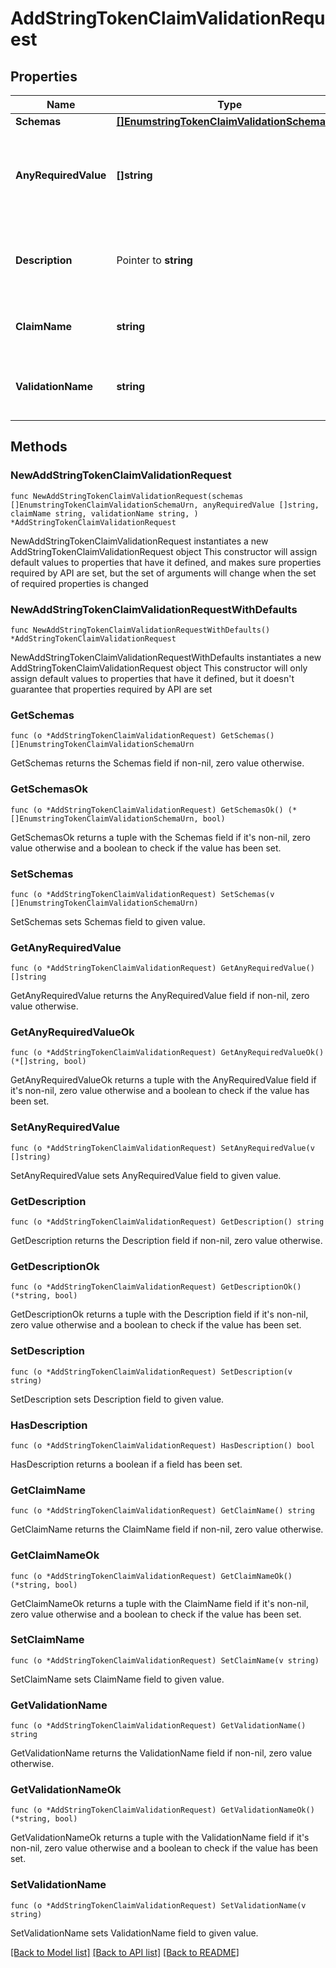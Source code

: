 # AddStringTokenClaimValidationRequest

## Properties

Name | Type | Description | Notes
------------ | ------------- | ------------- | -------------
**Schemas** | [**[]EnumstringTokenClaimValidationSchemaUrn**](EnumstringTokenClaimValidationSchemaUrn.md) |  | 
**AnyRequiredValue** | **[]string** | The set of values that the claim may have to be considered valid. | 
**Description** | Pointer to **string** | A description for this Token Claim Validation | [optional] 
**ClaimName** | **string** | The name of the claim to be validated. | 
**ValidationName** | **string** | Name of the new Token Claim Validation | 

## Methods

### NewAddStringTokenClaimValidationRequest

`func NewAddStringTokenClaimValidationRequest(schemas []EnumstringTokenClaimValidationSchemaUrn, anyRequiredValue []string, claimName string, validationName string, ) *AddStringTokenClaimValidationRequest`

NewAddStringTokenClaimValidationRequest instantiates a new AddStringTokenClaimValidationRequest object
This constructor will assign default values to properties that have it defined,
and makes sure properties required by API are set, but the set of arguments
will change when the set of required properties is changed

### NewAddStringTokenClaimValidationRequestWithDefaults

`func NewAddStringTokenClaimValidationRequestWithDefaults() *AddStringTokenClaimValidationRequest`

NewAddStringTokenClaimValidationRequestWithDefaults instantiates a new AddStringTokenClaimValidationRequest object
This constructor will only assign default values to properties that have it defined,
but it doesn't guarantee that properties required by API are set

### GetSchemas

`func (o *AddStringTokenClaimValidationRequest) GetSchemas() []EnumstringTokenClaimValidationSchemaUrn`

GetSchemas returns the Schemas field if non-nil, zero value otherwise.

### GetSchemasOk

`func (o *AddStringTokenClaimValidationRequest) GetSchemasOk() (*[]EnumstringTokenClaimValidationSchemaUrn, bool)`

GetSchemasOk returns a tuple with the Schemas field if it's non-nil, zero value otherwise
and a boolean to check if the value has been set.

### SetSchemas

`func (o *AddStringTokenClaimValidationRequest) SetSchemas(v []EnumstringTokenClaimValidationSchemaUrn)`

SetSchemas sets Schemas field to given value.


### GetAnyRequiredValue

`func (o *AddStringTokenClaimValidationRequest) GetAnyRequiredValue() []string`

GetAnyRequiredValue returns the AnyRequiredValue field if non-nil, zero value otherwise.

### GetAnyRequiredValueOk

`func (o *AddStringTokenClaimValidationRequest) GetAnyRequiredValueOk() (*[]string, bool)`

GetAnyRequiredValueOk returns a tuple with the AnyRequiredValue field if it's non-nil, zero value otherwise
and a boolean to check if the value has been set.

### SetAnyRequiredValue

`func (o *AddStringTokenClaimValidationRequest) SetAnyRequiredValue(v []string)`

SetAnyRequiredValue sets AnyRequiredValue field to given value.


### GetDescription

`func (o *AddStringTokenClaimValidationRequest) GetDescription() string`

GetDescription returns the Description field if non-nil, zero value otherwise.

### GetDescriptionOk

`func (o *AddStringTokenClaimValidationRequest) GetDescriptionOk() (*string, bool)`

GetDescriptionOk returns a tuple with the Description field if it's non-nil, zero value otherwise
and a boolean to check if the value has been set.

### SetDescription

`func (o *AddStringTokenClaimValidationRequest) SetDescription(v string)`

SetDescription sets Description field to given value.

### HasDescription

`func (o *AddStringTokenClaimValidationRequest) HasDescription() bool`

HasDescription returns a boolean if a field has been set.

### GetClaimName

`func (o *AddStringTokenClaimValidationRequest) GetClaimName() string`

GetClaimName returns the ClaimName field if non-nil, zero value otherwise.

### GetClaimNameOk

`func (o *AddStringTokenClaimValidationRequest) GetClaimNameOk() (*string, bool)`

GetClaimNameOk returns a tuple with the ClaimName field if it's non-nil, zero value otherwise
and a boolean to check if the value has been set.

### SetClaimName

`func (o *AddStringTokenClaimValidationRequest) SetClaimName(v string)`

SetClaimName sets ClaimName field to given value.


### GetValidationName

`func (o *AddStringTokenClaimValidationRequest) GetValidationName() string`

GetValidationName returns the ValidationName field if non-nil, zero value otherwise.

### GetValidationNameOk

`func (o *AddStringTokenClaimValidationRequest) GetValidationNameOk() (*string, bool)`

GetValidationNameOk returns a tuple with the ValidationName field if it's non-nil, zero value otherwise
and a boolean to check if the value has been set.

### SetValidationName

`func (o *AddStringTokenClaimValidationRequest) SetValidationName(v string)`

SetValidationName sets ValidationName field to given value.



[[Back to Model list]](../README.md#documentation-for-models) [[Back to API list]](../README.md#documentation-for-api-endpoints) [[Back to README]](../README.md)


